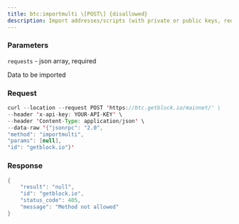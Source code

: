 ```yaml
---
title: btc:importmulti \[POST\] {disallowed}
description: Import addresses/scripts (with private or public keys, redeem script(P2SH)), optionally rescanning the blockchain from the earliest creationtime of the imported scripts. Requires a new wallet backup.If an address/script is imported without all of the private keysrequired to spend from that address, it will be watchonly. The‘watchonly’ option must be set to true in this case or a warning will bereturned.Conversely, if all the private keys are provided and the address/scriptis spendable, the watchonly option must be set to false, or a warningwill be returned.Note This call can take over an hour to complete if rescan is true,during that time, other rpc calls may report that the imported keys,addresses or scripts exist but related transactions are still missing.Note Use “getwalletinfo” to query the scanning progress.
---
```


### Parameters


`requests` - json array, required

Data to be imported

### Request

``` java
curl --location --request POST 'https://btc.getblock.io/mainnet/' \
--header 'x-api-key: YOUR-API-KEY' \
--header 'Content-Type: application/json' \
--data-raw '{"jsonrpc": "2.0",
"method": "importmulti",
"params": [null],
"id": "getblock.io"}'
```

###  Response

``` java
{
    "result": "null",
    "id": "getblock.io",
    "status_code": 405,
    "message": "Method not allowed"
}
```

